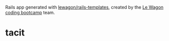 Rails app generated with [lewagon/rails-templates](https://github.com/lewagon/rails-templates), created by the [Le Wagon coding bootcamp](https://www.lewagon.com) team.
# tacit
